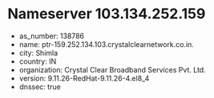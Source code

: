 # Nameserver 103.134.252.159

* as_number: 138786
* name: ptr-159.252.134.103.crystalclearnetwork.co.in.
* city: Shimla
* country: IN
* organization: Crystal Clear Broadband Services Pvt. Ltd.
* version: 9.11.26-RedHat-9.11.26-4.el8_4
* dnssec: true
